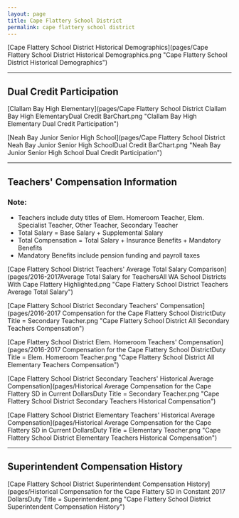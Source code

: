 ```yaml
---
layout: page
title: Cape Flattery School District
permalink: cape flattery school district
---
```



[Cape Flattery School District Historical Demographics](pages/Cape Flattery School District Historical Demographics.png "Cape Flattery School District Historical Demographics")

___

## Dual Credit Participation

[Clallam Bay High   Elementary](pages/Cape Flattery School District Clallam Bay High   ElementaryDual Credit BarChart.png "Clallam Bay High   Elementary Dual Credit Participation")

[Neah Bay Junior  Senior High School](pages/Cape Flattery School District Neah Bay Junior  Senior High SchoolDual Credit BarChart.png "Neah Bay Junior  Senior High School Dual Credit Participation")


___

## Teachers' Compensation Information
### Note:
- Teachers include duty titles of Elem. Homeroom Teacher, Elem. Specialist Teacher, Other Teacher, Secondary Teacher
- Total Salary = Base Salary + Supplemental Salary
- Total Compensation = Total Salary + Insurance Benefits + Mandatory Benefits
- Mandatory Benefits include pension funding and payroll taxes

[Cape Flattery School District Teachers' Average Total Salary Comparison](pages/2016-2017Average Total Salary for TeachersAll WA School Districts With Cape Flattery Highlighted.png "Cape Flattery School District Teachers Average Total Salary")

[Cape Flattery School District Secondary Teachers' Compensation](pages/2016-2017 Compensation for the Cape Flattery School DistrictDuty Title = Secondary Teacher.png "Cape Flattery School District All Secondary Teachers Compensation")

[Cape Flattery School District Elem. Homeroom Teachers' Compensation](pages/2016-2017 Compensation for the Cape Flattery School DistrictDuty Title = Elem. Homeroom Teacher.png "Cape Flattery School District All Elementary Teachers Compensation")

[Cape Flattery School District Secondary Teachers' Historical Average Compensation](pages/Historical Average Compensation for the Cape Flattery SD in Current DollarsDuty Title = Secondary Teacher.png "Cape Flattery School District Secondary Teachers Historical Compensation")

[Cape Flattery School District Elementary Teachers' Historical Average Compensation](pages/Historical Average Compensation for the Cape Flattery SD in Current DollarsDuty Title = Elementary Teacher.png "Cape Flattery School District Elementary Teachers Historical Compensation")


___

## Superintendent Compensation History

[Cape Flattery School District Superintendent Compensation History](pages/Historical Compensation for the Cape Flattery SD in Constant 2017 DollarsDuty Title = Superintendent.png "Cape Flattery School District Superintendent Compensation History")

